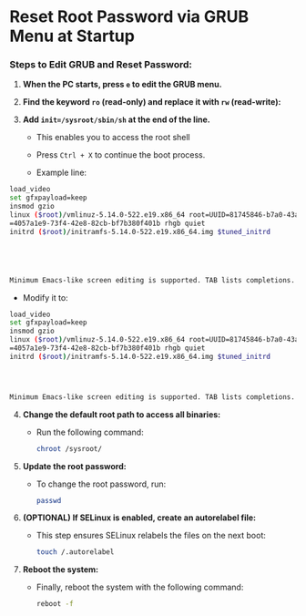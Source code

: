 # Reset Root Password via GRUB Menu at Startup


### **Steps to Edit GRUB and Reset Password:**

1. **When the PC starts, press `e` to edit the GRUB menu.**

2. **Find the keyword `ro` (read-only) and replace it with `rw` (read-write):**
   
3. **Add `init=/sysroot/sbin/sh` at the end of the line.**
   - This enables you to access the root shell 
   -  Press `Ctrl + X` to continue the boot process.   

   - Example line:
     
```bash
load_video 
set gfxpayload=keep 
insmod gzio 
linux ($root)/vmlinuz-5.14.0-522.e19.x86_64 root=UUID=81745846-b7a0-43a5-9e a5-eeb05633f54f `ro`  crashkernel=1G-4G:192M, 4G-64G:256M,64G-:512M resume UUIDS 
=4057a1e9-73f4-42e8-82cb-bf7b380f401b rhgb quiet 
initrd ($root)/initramfs-5.14.0-522.e19.x86_64.img $tuned_initrd 





Minimum Emacs-like screen editing is supported. TAB lists completions. Press Ctrl-x or F10 to boot, Ctrl-c or F2 for a command-line or ESC to discard edits and return to the GRUB menu
```
  
   - Modify it to:


  ```bash
load_video 
set gfxpayload=keep 
insmod gzio 
linux ($root)/vmlinuz-5.14.0-522.e19.x86_64 root=UUID=81745846-b7a0-43a5-9e a5-eeb05633f54f `rw init=/sysroot/sbin/sh`  crashkernel=1G-4G:192M, 4G-64G:256M,64G-:512M resume UUIDS 
=4057a1e9-73f4-42e8-82cb-bf7b380f401b rhgb quiet 
initrd ($root)/initramfs-5.14.0-522.e19.x86_64.img $tuned_initrd 




Minimum Emacs-like screen editing is supported. TAB lists completions. Press Ctrl-x or F10 to boot, Ctrl-c or F2 for a command-line or ESC to discard edits and return to the GRUB menu
```


4. **Change the default root path to access all binaries:**
   - Run the following command:
     ```bash
     chroot /sysroot/
     ```

5. **Update the root password:**
   - To change the root password, run:
     ```bash
     passwd
     ```

6. **(OPTIONAL) If SELinux is enabled, create an autorelabel file:**
   - This step ensures SELinux relabels the files on the next boot:
     ```bash
     touch /.autorelabel
     ```

7. **Reboot the system:**
   - Finally, reboot the system with the following command:
     ```bash
     reboot -f
     ```